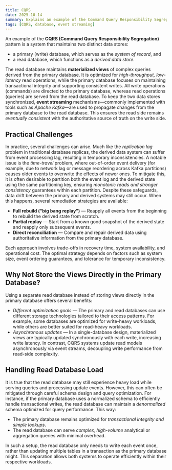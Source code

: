 ```yaml
---
title: CQRS
date: 2025-10-14
summary: Explains an example of the Command Query Responsibility Segregation pattern and its practical challenges.
tags: [CQRS, database, event streaming]
---
```

An example of the **CQRS (Command Query Responsibility Segregation)** pattern is a system that maintains two distinct data stores:
- a primary (write) database, which serves as the *system of record*, and
- a read database, which functions as a *derived data store*.

The read database maintains **materialized views** of complex queries derived from the primary database. It is optimized for *high-throughput, low-latency* read operations, while the primary database focuses on maintaining transactional integrity and supporting consistent writes.
All write operations (commands) are directed to the primary database, whereas read operations (queries) are served from the read database. To keep the two data stores synchronized, **event streaming** mechanisms—commonly implemented with tools such as *Apache Kafka*—are used to propagate changes from the primary database to the read database. This ensures the read side remains *eventually consistent* with the authoritative source of truth on the write side.

## Practical Challenges
In practice, several challenges can arise. Much like the *replication lag* problem in traditional database replicas, the derived data system can suffer from event processing lag, resulting in temporary inconsistencies.
A notable issue is the *time-travel* problem, where out-of-order event delivery (for example, due to network lag or message reordering across Kafka partitions) causes older events to overwrite the effects of newer ones. To mitigate this, it is often desirable to partition both the event log and the derived state using the same partitioning key, ensuring *monotonic reads and stronger consistency* guarantees within each partition.
Despite these safeguards, data drift between the primary and derived systems may still occur. When this happens, several remediation strategies are available:
- **Full rebuild (“big bang replay”)** — Reapply all events from the beginning to rebuild the derived state from scratch.
- **Partial replay** — Start from a known good snapshot of the derived state and reapply only subsequent events.
- **Direct reconciliation** — Compare and repair derived data using authoritative information from the primary database.

Each approach involves trade-offs in recovery time, system availability, and operational cost. The optimal strategy depends on factors such as system size, event ordering guarantees, and tolerance for temporary inconsistency.

## Why Not Store the Views Directly in the Primary Database?
Using a separate read database instead of storing views directly in the primary database offers several benefits:
- *Different optimization goals* — The primary and read databases can use different storage technologies tailored to their access patterns. For example, some databases are optimized for write-heavy workloads, while others are better suited for read-heavy workloads.
- *Asynchronous updates* — In a single-database design, materialized views are typically updated synchronously with each write, increasing write latency. In contrast, CQRS systems update read models asynchronously via event streams, decoupling write performance from read-side complexity.

## Handling Read Database Load
It is true that the read database may still experience heavy load while serving queries and processing update events. However, this can often be mitigated through careful schema design and query optimization.
For instance, if the primary database uses a normalized schema to efficiently handle transactional writes, the read database can maintain a *denormalized* schema optimized for query performance.
This way:
- The primary database remains optimized for *transactional integrity and simple lookups*.
- The read database can serve *complex, high-volume* analytical or aggregation queries with minimal overhead.

In such a setup, the read database only needs to write each event once, rather than updating multiple tables in a transaction as the primary database might. This separation allows both systems to operate efficiently within their respective workloads.


